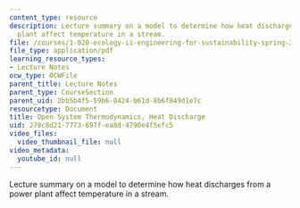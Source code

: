 ```yaml
---
content_type: resource
description: Lecture summary on a model to determine how heat discharges from a power
  plant affect temperature in a stream.
file: /courses/1-020-ecology-ii-engineering-for-sustainability-spring-2008/278c8d217773697fea8d4790e4f5efc5_lec11.pdf
file_type: application/pdf
learning_resource_types:
- Lecture Notes
ocw_type: OCWFile
parent_title: Lecture Notes
parent_type: CourseSection
parent_uid: 2bb5b4f5-59b6-0424-b61d-8b6f049d1e7c
resourcetype: Document
title: Open System Thermodynamics, Heat Discharge
uid: 278c8d21-7773-697f-ea8d-4790e4f5efc5
video_files:
  video_thumbnail_file: null
video_metadata:
  youtube_id: null
---
```

Lecture summary on a model to determine how heat discharges from a power plant affect temperature in a stream.

